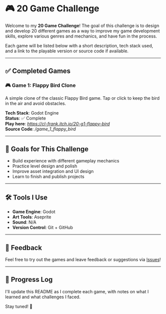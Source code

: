# 🎮 20 Game Challenge

Welcome to my **20 Game Challenge**! The goal of this challenge is to design and develop 20 different games as a way to improve my game development skills, explore various genres and mechanics, and have fun in the process.

Each game will be listed below with a short description, tech stack used, and a link to the playable version or source code if available.

---

## ✅ Completed Games

### 🎮 Game 1: Flappy Bird Clone
A simple clone of the classic Flappy Bird game. Tap or click to keep the bird in the air and avoid obstacles.

**Tech Stack**: Godot Engine  
**Status**: ✅ Complete  
**Play here**: *https://cl-frank.itch.io/20-g1-flappy-bird*  
**Source Code**: */game_1_flappy_bird*

---

## 🧠 Goals for This Challenge
- Build experience with different gameplay mechanics
- Practice level design and polish
- Improve asset integration and UI design
- Learn to finish and publish projects

---

## 🛠 Tools I Use
- **Game Engine**: Godot
- **Art Tools**: Aseprite
- **Sound**: N/A
- **Version Control**: Git + GitHub

---

## 💬 Feedback
Feel free to try out the games and leave feedback or suggestions via [Issues](https://github.com/your-username/your-repo/issues)!

---

## 📅 Progress Log
I'll update this README as I complete each game, with notes on what I learned and what challenges I faced.

Stay tuned! 🚀

